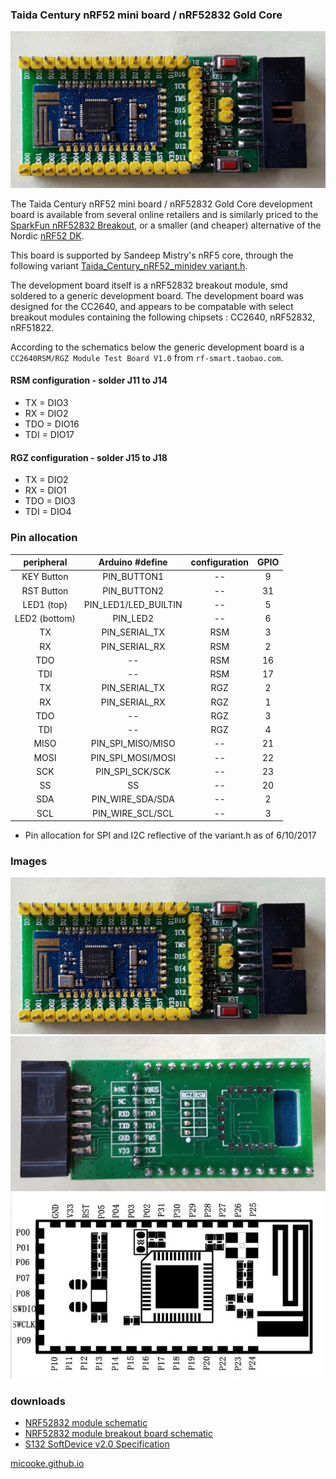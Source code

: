 ### Taida Century nRF52 mini board / nRF52832 Gold Core
![nrf52832 top](nRF52832_TaidaCentury_GoldCore/nrf52832_top.jpg)

The Taida Century nRF52 mini board / nRF52832 Gold Core development board is available from several online retailers and is similarly priced to the [SparkFun nRF52832 Breakout](https://www.sparkfun.com/products/13990), or a smaller (and cheaper) alternative of the Nordic [nRF52 DK](https://www.nordicsemi.com/eng/Products/Bluetooth-low-energy/nRF52-DK).

This board is supported by Sandeep Mistry's nRF5 core, through the following variant 
[Taida_Century_nRF52_minidev variant.h](https://github.com/sandeepmistry/arduino-nRF5/tree/master/variants/Taida_Century_nRF52_minidev/variant.h).

The development board itself is a nRF52832 breakout module, smd soldered to a generic development board. The development board was designed for the CC2640, and appears to be compatable with select breakout modules containing the following chipsets :  CC2640, nRF52832, nRF51822.

According to the schematics below the generic development board is a ```CC2640RSM/RGZ Module Test Board V1.0``` from ```rf-smart.taobao.com```.

#### RSM configuration - solder J11 to J14
* TX = DIO3
* RX = DIO2
* TDO = DIO16
* TDI = DIO17

#### RGZ configuration - solder J15 to J18
* TX = DIO2
* RX = DIO1
* TDO = DIO3
* TDI = DIO4

### Pin allocation

| peripheral    | Arduino #define      | configuration | GPIO
| :---:         | :---:                | :---:         | :---: 
| KEY Button    | PIN_BUTTON1          | --            | 9
| RST Button    | PIN_BUTTON2          | --            | 31
| LED1 (top)    | PIN_LED1/LED_BUILTIN | --            | 5
| LED2 (bottom) | PIN_LED2             | --            | 6
| TX            | PIN_SERIAL_TX        | RSM           | 3
| RX            | PIN_SERIAL_RX        | RSM           | 2
| TDO           | --                   | RSM           | 16
| TDI           | --                   | RSM           | 17
| TX            | PIN_SERIAL_TX        | RGZ           | 2
| RX            | PIN_SERIAL_RX        | RGZ           | 1
| TDO           | --                   | RGZ           | 3
| TDI           | --                   | RGZ           | 4
| MISO          | PIN_SPI_MISO/MISO    | --            | 21
| MOSI          | PIN_SPI_MOSI/MOSI    | --            | 22
| SCK           | PIN_SPI_SCK/SCK      | --            | 23
| SS            | SS                   | --            | 20
| SDA           | PIN_WIRE_SDA/SDA     | --            | 2
| SCL           | PIN_WIRE_SCL/SCL     | --            | 3

* Pin allocation for SPI and I2C reflective of the variant.h as of 6/10/2017 

### Images
![nrf52832 top](nRF52832_TaidaCentury_GoldCore/nrf52832_top.jpg)
![nrf52832 bottom](nRF52832_TaidaCentury_GoldCore/nrf52832_bottom.jpg)
![nrf52832 breakout module](nRF52832_TaidaCentury_GoldCore/nrf52832_breakout.jpg)

### downloads

* <a href="nRF52832_TaidaCentury_GoldCore/NRF52832 Core Board V1.0.pdf" download>NRF52832 module schematic</a>
* <a href="nRF52832_TaidaCentury_GoldCore/NRF52832 Module Test Board V1.0.pdf" download>NRF52832 module breakout board schematic</a>
* <a href="nRF52832_TaidaCentury_GoldCore/S132_SDS_v2.0.pdf" download>S132 SoftDevice v2.0 Specification</a>

[micooke.github.io](./)
